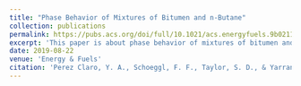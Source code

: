 ```yaml
---
title: "Phase Behavior of Mixtures of Bitumen and n-Butane"
collection: publications
permalink: https://pubs.acs.org/doi/full/10.1021/acs.energyfuels.9b02113
excerpt: 'This paper is about phase behavior of mixtures of bitumen and n-butane'
date: 2019-08-22
venue: 'Energy & Fuels'
citation: 'Perez Claro, Y. A., Schoeggl, F. F., Taylor, S. D., & Yarranton, H. W. (2019). Phase behavior of mixtures of bitumen and n-butane.&quot; <i>Energy & Fuels 1</i>. 1(1).'
---
```

